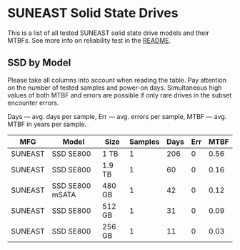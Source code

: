 SUNEAST Solid State Drives
==========================

This is a list of all tested SUNEAST solid state drive models and their MTBFs. See
more info on reliability test in the [README](https://github.com/linuxhw/SMART).

SSD by Model
------------

Please take all columns into account when reading the table. Pay attention on the
number of tested samples and power-on days. Simultaneous high values of both MTBF
and errors are possible if only rare drives in the subset encounter errors.

Days — avg. days per sample,
Err  — avg. errors per sample,
MTBF — avg. MTBF in years per sample.

| MFG       | Model              | Size   | Samples | Days  | Err   | MTBF |
|-----------|--------------------|--------|---------|-------|-------|------|
| SUNEAST   | SSD SE800          | 1 TB   | 1       | 206   | 0     | 0.56   |
| SUNEAST   | SSD SE800          | 1.9 TB | 1       | 60    | 0     | 0.16   |
| SUNEAST   | SSD SE800 mSATA    | 480 GB | 1       | 42    | 0     | 0.12   |
| SUNEAST   | SSD SE800          | 512 GB | 1       | 31    | 0     | 0.09   |
| SUNEAST   | SSD SE800          | 256 GB | 1       | 11    | 0     | 0.03   |
